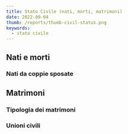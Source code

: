 ```yaml
---
title: Stato Civile (nati, morti, matrimoni)
date: 2022-09-04
thumb: /reports/thumb-civil-status.png
keywords:
  - stato civile
---
```


<script>
  import AndamentoNatiMorti from "../data/stato-civile/AndamentoNatiMorti.svelte";
  import NatiMatrimonio from "../data/stato-civile/NatiMatrimonio.svelte";
  import TipologiaMatrimoni from "../data/stato-civile/TipologiaMatrimoni.svelte";
  import UnioniCivili from "../data/stato-civile/UnioniCivili.svelte";
</script>

## Nati e morti

<AndamentoNatiMorti />

### Nati da coppie sposate

<NatiMatrimonio />

## Matrimoni

### Tipologia dei matrimoni

<TipologiaMatrimoni />

### Unioni civili

<UnioniCivili />